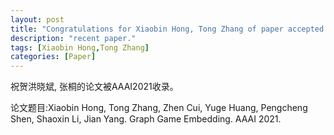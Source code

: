 ```yaml
---
layout: post
title: "Congratulations for Xiaobin Hong, Tong Zhang of paper accepted by AAAI 21!"
description: "recent paper."
tags: [Xiaobin Hong,Tong Zhang]
categories: [Paper]
---
```

祝贺洪晓斌, 张桐的论文被AAAI2021收录。

论文题目:Xiaobin Hong, Tong Zhang, Zhen Cui, Yuge Huang, Pengcheng Shen, Shaoxin Li, Jian Yang. Graph Game Embedding. AAAI 2021.

